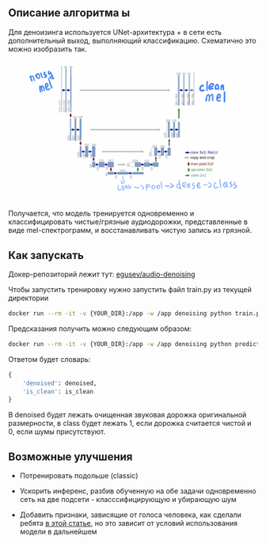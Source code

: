## Описание алгоритма ы

Для деноизинга используется UNet-архитектура + в сети есть дополнительный выход, выполняющий классификацию. Схематично это можно изобразить так.

![UNet](/img/unet_with_class_head.jpg)

Получается, что модель тренируется одновременно и классифицировать чистые/грязные аудиодорожки, представленные в виде mel-спектрограмм, и восстанавливать чистую запись из грязной.

## Как запускать

Докер-репозиторий лежит тут: [egusev/audio-denoising](https://hub.docker.com/r/egusev/audio-denoising)

Чтобы запустить тренировку нужно запустить файл train.py из текущей директории

```bash
docker run --rm -it -v {YOUR_DIR}:/app -w /app denoising python train.py
```

Предсказания получить можно следующим образом:

```bash
docker run --rm -it -v {YOUR_DIR}:/app -w /app denoising python predict.py --mel-path {YOUR_PATH}
```

Ответом будет словарь:

```python
{
    'denoised': denoised,
    'is_clean': is_clean
}
```

В denoised будет лежать очищенная звуковая дорожка оригинальной размерности, в class будет лежать 1, если дорожка считается чистой и 0, если шумы присутствуют.

## Возможные улучшения

- Потренировать подольше (classic)

- Ускорить инференс, разбив обученную на обе задачи одновременно сеть на две подсети - класссифицирующую и убирающую шум

- Добавить признаки, зависящие от голоса человека, как сделали ребята [в этой статье](https://arxiv.org/abs/1810.04826), но это зависит от условий использования модели в дальнейшем
